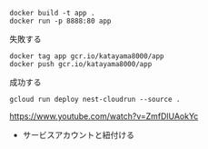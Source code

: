 `docker build -t app .`  
`docker run -p 8888:80 app`

失敗する

`docker tag app gcr.io/katayama8000/app`  
`docker push gcr.io/katayama8000/app`

成功する

`gcloud run deploy nest-cloudrun --source .`

https://www.youtube.com/watch?v=ZmfDlUAokYc

- サービスアカウントと紐付ける
